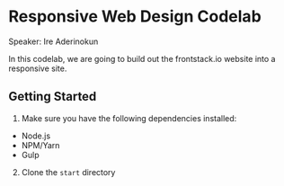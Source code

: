 # Responsive Web Design Codelab

Speaker: Ire Aderinokun

In this codelab, we are going to build out the frontstack.io website into a responsive site.

## Getting Started

1. Make sure you have the following dependencies installed:

- Node.js
- NPM/Yarn
- Gulp

2. Clone the `start` directory
